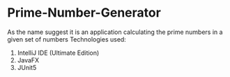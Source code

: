 # Prime-Number-Generator
As the name suggest it is an application calculating the prime numbers in a given set of numbers
Technologies used:
1) IntelliJ IDE (Ultimate Edition)
2) JavaFX
3) JUnit5

